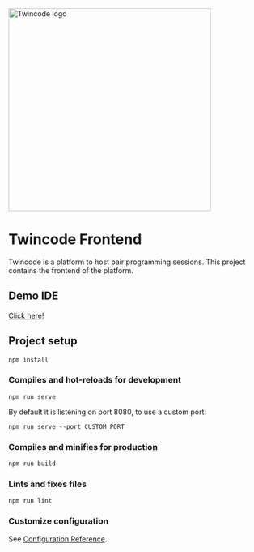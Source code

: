 <img src="https://twincode.netlify.app/img/tc_color.b44c8b91.png" alt="Twincode logo" width="400" />

# Twincode Frontend
Twincode is a platform to host pair programming sessions. This project contains the frontend of the platform.

## Demo IDE
[Click here!](https://twincode.netlify.app/IDE)

## Project setup

```
npm install
```

### Compiles and hot-reloads for development

```
npm run serve
```
By default it is listening on port 8080, to use a custom port:

```
npm run serve --port CUSTOM_PORT
```


### Compiles and minifies for production

```
npm run build
```

### Lints and fixes files

```
npm run lint
```

### Customize configuration

See [Configuration Reference](https://cli.vuejs.org/config/).
